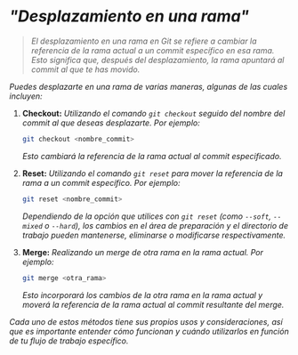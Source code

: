 <!-- Autor: Daniel Benjamin Perez Morales -->
<!-- GitHub: https://github.com/DanielBenjaminPerezMoralesDev13 -->
<!-- Gitlab: https://gitlab.com/DanielBenjaminPerezMoralesDev13 -->
<!-- Correo electrónico: danielperezdev@proton.me -->

# ***"Desplazamiento en una rama"***

> *El desplazamiento en una rama en Git se refiere a cambiar la referencia de la rama actual a un commit específico en esa rama. Esto significa que, después del desplazamiento, la rama apuntará al commit al que te has movido.*

*Puedes desplazarte en una rama de varias maneras, algunas de las cuales incluyen:*

1. **Checkout:** *Utilizando el comando `git checkout` seguido del nombre del commit al que deseas desplazarte. Por ejemplo:*

   ```bash
   git checkout <nombre_commit>
   ```

   *Esto cambiará la referencia de la rama actual al commit especificado.*

2. **Reset:** *Utilizando el comando `git reset` para mover la referencia de la rama a un commit específico. Por ejemplo:*

   ```bash
   git reset <nombre_commit>
   ```

   *Dependiendo de la opción que utilices con `git reset` (como `--soft`, `--mixed` o `--hard`), los cambios en el área de preparación y el directorio de trabajo pueden mantenerse, eliminarse o modificarse respectivamente.*

3. **Merge:** *Realizando un merge de otra rama en la rama actual. Por ejemplo:*

   ```bash
   git merge <otra_rama>
   ```

   *Esto incorporará los cambios de la otra rama en la rama actual y moverá la referencia de la rama actual al commit resultante del merge.*

*Cada uno de estos métodos tiene sus propios usos y consideraciones, así que es importante entender cómo funcionan y cuándo utilizarlos en función de tu flujo de trabajo específico.*
